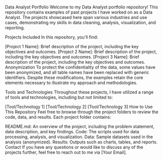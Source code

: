 Data Analyst Portfolio
Welcome to my Data Analyst portfolio repository! This repository contains examples of past projects I have worked on as a Data Analyst. The projects showcased here span various industries and use cases, demonstrating my skills in data cleaning, analysis, visualization, and reporting.

Projects Included
In this repository, you'll find:

[Project 1 Name]: Brief description of the project, including the key objectives and outcomes.
[Project 2 Name]: Brief description of the project, including the key objectives and outcomes.
[Project 3 Name]: Brief description of the project, including the key objectives and outcomes.
Anonymization
To protect the confidentiality of the data, some values have been anonymized, and all table names have been replaced with generic identifiers. Despite these modifications, the examples retain the core elements necessary to illustrate my approach and methodologies.

Tools and Technologies
Throughout these projects, I have utilized a range of tools and technologies, including but not limited to:

[Tool/Technology 1]
[Tool/Technology 2]
[Tool/Technology 3]
How to Use This Repository
Feel free to browse through the project folders to review the code, data, and results. Each project folder contains:

README.md: An overview of the project, including the problem statement, data description, and key findings.
Code: The scripts used for data processing, analysis, and visualization.
Data: Sample datasets used in the analysis (anonymized).
Results: Outputs such as charts, tables, and reports.
Contact
If you have any questions or would like to discuss any of the projects further, feel free to reach out to me via [Your Email].
